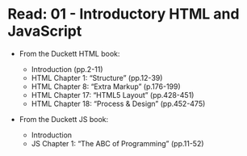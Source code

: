 # Read: 01 - Introductory HTML and JavaScript
* From the Duckett HTML book:
  - Introduction (pp.2-11)
  - HTML Chapter 1: “Structure” (pp.12-39)
  - HTML Chapter 8: “Extra Markup” (p.176-199)
  - HTML Chapter 17: “HTML5 Layout” (pp.428-451)
  - HTML Chapter 18: “Process & Design” (pp.452-475)

* From the Duckett JS book:
  - Introduction
  - JS Chapter 1: “The ABC of Programming” (pp.11-52)